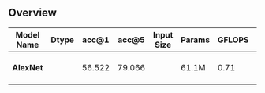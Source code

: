 ## Overview

| Model Name  | **Dtype** |**acc@1**    | **acc@5** |  **Input Size**  | **Params**   | **GFLOPS**  | **Memory**  | **Pre-trained Weights**    |
|   -------   | -------   |   -------   |   -----   |   ------------   |   ---------  |  ---------  |  --------   |   ----------------------   |
| **AlexNet**        |           |  56.522     | 79.066     |                  | 61.1M   |  0.71   |             | [[TorchScript]](), [[ONNX]](), [[TFLite]]() |
